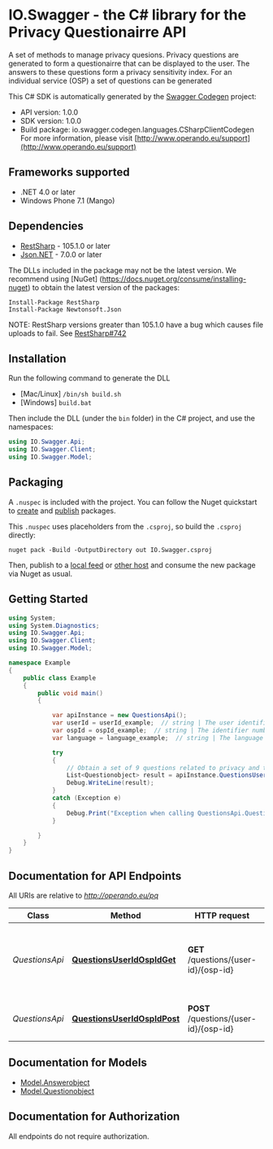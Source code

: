 # IO.Swagger - the C# library for the Privacy Questionairre API

A set of methods to manage privacy quesions.   Privacy questions are generated to form a questionairre that can be displayed to the user. The answers to these questions form a privacy sensitivity index.  For an individual service (OSP) a set of questions can be generated  

This C# SDK is automatically generated by the [Swagger Codegen](https://github.com/swagger-api/swagger-codegen) project:

- API version: 1.0.0
- SDK version: 1.0.0
- Build package: io.swagger.codegen.languages.CSharpClientCodegen
    For more information, please visit [http://www.operando.eu/support](http://www.operando.eu/support)

<a name="frameworks-supported"></a>
## Frameworks supported
- .NET 4.0 or later
- Windows Phone 7.1 (Mango)

<a name="dependencies"></a>
## Dependencies
- [RestSharp](https://www.nuget.org/packages/RestSharp) - 105.1.0 or later
- [Json.NET](https://www.nuget.org/packages/Newtonsoft.Json/) - 7.0.0 or later

The DLLs included in the package may not be the latest version. We recommend using [NuGet] (https://docs.nuget.org/consume/installing-nuget) to obtain the latest version of the packages:
```
Install-Package RestSharp
Install-Package Newtonsoft.Json
```

NOTE: RestSharp versions greater than 105.1.0 have a bug which causes file uploads to fail. See [RestSharp#742](https://github.com/restsharp/RestSharp/issues/742)

<a name="installation"></a>
## Installation
Run the following command to generate the DLL
- [Mac/Linux] `/bin/sh build.sh`
- [Windows] `build.bat`

Then include the DLL (under the `bin` folder) in the C# project, and use the namespaces:
```csharp
using IO.Swagger.Api;
using IO.Swagger.Client;
using IO.Swagger.Model;
```
<a name="packaging"></a>
## Packaging

A `.nuspec` is included with the project. You can follow the Nuget quickstart to [create](https://docs.microsoft.com/en-us/nuget/quickstart/create-and-publish-a-package#create-the-package) and [publish](https://docs.microsoft.com/en-us/nuget/quickstart/create-and-publish-a-package#publish-the-package) packages.

This `.nuspec` uses placeholders from the `.csproj`, so build the `.csproj` directly:

```
nuget pack -Build -OutputDirectory out IO.Swagger.csproj
```

Then, publish to a [local feed](https://docs.microsoft.com/en-us/nuget/hosting-packages/local-feeds) or [other host](https://docs.microsoft.com/en-us/nuget/hosting-packages/overview) and consume the new package via Nuget as usual.

<a name="getting-started"></a>
## Getting Started

```csharp
using System;
using System.Diagnostics;
using IO.Swagger.Api;
using IO.Swagger.Client;
using IO.Swagger.Model;

namespace Example
{
    public class Example
    {
        public void main()
        {

            var apiInstance = new QuestionsApi();
            var userId = userId_example;  // string | The user identifier number
            var ospId = ospId_example;  // string | The identifier number of an OSP
            var language = language_example;  // string | The language for the question (EN, IT, FR etc.)

            try
            {
                // Obtain a set of 9 questions related to privacy and the specified OSP.
                List<Questionobject> result = apiInstance.QuestionsUserIdOspIdGet(userId, ospId, language);
                Debug.WriteLine(result);
            }
            catch (Exception e)
            {
                Debug.Print("Exception when calling QuestionsApi.QuestionsUserIdOspIdGet: " + e.Message );
            }

        }
    }
}
```

<a name="documentation-for-api-endpoints"></a>
## Documentation for API Endpoints

All URIs are relative to *http://operando.eu/pq*

Class | Method | HTTP request | Description
------------ | ------------- | ------------- | -------------
*QuestionsApi* | [**QuestionsUserIdOspIdGet**](docs/QuestionsApi.md#questionsuseridospidget) | **GET** /questions/{user-id}/{osp-id} | Obtain a set of 9 questions related to privacy and the specified OSP.
*QuestionsApi* | [**QuestionsUserIdOspIdPost**](docs/QuestionsApi.md#questionsuseridospidpost) | **POST** /questions/{user-id}/{osp-id} | Enter the answers to the questionnaire.


<a name="documentation-for-models"></a>
## Documentation for Models

 - [Model.Answerobject](docs/Answerobject.md)
 - [Model.Questionobject](docs/Questionobject.md)


<a name="documentation-for-authorization"></a>
## Documentation for Authorization

All endpoints do not require authorization.
